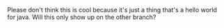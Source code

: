 Please don't think this is cool because it's just a thing that's a hello world for java.
Will this only show up on the other branch?
